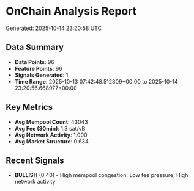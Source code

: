 # OnChain Analysis Report
Generated: 2025-10-14 23:20:58 UTC

## Data Summary
- **Data Points**: 96
- **Feature Points**: 96
- **Signals Generated**: 1
- **Time Range**: 2025-10-13 07:42:48.512309+00:00 to 2025-10-14 23:20:56.668977+00:00

## Key Metrics
- **Avg Mempool Count**: 43043
- **Avg Fee (30min)**: 1.3 sat/vB
- **Avg Network Activity**: 1.000
- **Avg Market Structure**: 0.634

## Recent Signals
- **BULLISH** (0.40) - High mempool congestion; Low fee pressure; High network activity
